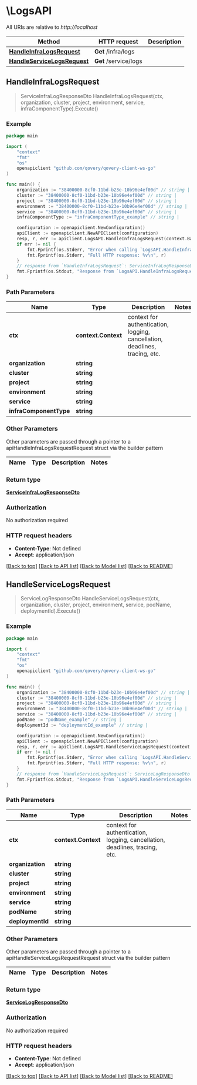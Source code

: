 # \LogsAPI

All URIs are relative to *http://localhost*

Method | HTTP request | Description
------------- | ------------- | -------------
[**HandleInfraLogsRequest**](LogsAPI.md#HandleInfraLogsRequest) | **Get** /infra/logs | 
[**HandleServiceLogsRequest**](LogsAPI.md#HandleServiceLogsRequest) | **Get** /service/logs | 



## HandleInfraLogsRequest

> ServiceInfraLogResponseDto HandleInfraLogsRequest(ctx, organization, cluster, project, environment, service, infraComponentType).Execute()



### Example

```go
package main

import (
	"context"
	"fmt"
	"os"
	openapiclient "github.com/qovery/qovery-client-ws-go"
)

func main() {
	organization := "38400000-8cf0-11bd-b23e-10b96e4ef00d" // string | 
	cluster := "38400000-8cf0-11bd-b23e-10b96e4ef00d" // string | 
	project := "38400000-8cf0-11bd-b23e-10b96e4ef00d" // string | 
	environment := "38400000-8cf0-11bd-b23e-10b96e4ef00d" // string | 
	service := "38400000-8cf0-11bd-b23e-10b96e4ef00d" // string | 
	infraComponentType := "infraComponentType_example" // string | 

	configuration := openapiclient.NewConfiguration()
	apiClient := openapiclient.NewAPIClient(configuration)
	resp, r, err := apiClient.LogsAPI.HandleInfraLogsRequest(context.Background(), organization, cluster, project, environment, service, infraComponentType).Execute()
	if err != nil {
		fmt.Fprintf(os.Stderr, "Error when calling `LogsAPI.HandleInfraLogsRequest``: %v\n", err)
		fmt.Fprintf(os.Stderr, "Full HTTP response: %v\n", r)
	}
	// response from `HandleInfraLogsRequest`: ServiceInfraLogResponseDto
	fmt.Fprintf(os.Stdout, "Response from `LogsAPI.HandleInfraLogsRequest`: %v\n", resp)
}
```

### Path Parameters


Name | Type | Description  | Notes
------------- | ------------- | ------------- | -------------
**ctx** | **context.Context** | context for authentication, logging, cancellation, deadlines, tracing, etc.
**organization** | **string** |  | 
**cluster** | **string** |  | 
**project** | **string** |  | 
**environment** | **string** |  | 
**service** | **string** |  | 
**infraComponentType** | **string** |  | 

### Other Parameters

Other parameters are passed through a pointer to a apiHandleInfraLogsRequestRequest struct via the builder pattern


Name | Type | Description  | Notes
------------- | ------------- | ------------- | -------------







### Return type

[**ServiceInfraLogResponseDto**](ServiceInfraLogResponseDto.md)

### Authorization

No authorization required

### HTTP request headers

- **Content-Type**: Not defined
- **Accept**: application/json

[[Back to top]](#) [[Back to API list]](../README.md#documentation-for-api-endpoints)
[[Back to Model list]](../README.md#documentation-for-models)
[[Back to README]](../README.md)


## HandleServiceLogsRequest

> ServiceLogResponseDto HandleServiceLogsRequest(ctx, organization, cluster, project, environment, service, podName, deploymentId).Execute()



### Example

```go
package main

import (
	"context"
	"fmt"
	"os"
	openapiclient "github.com/qovery/qovery-client-ws-go"
)

func main() {
	organization := "38400000-8cf0-11bd-b23e-10b96e4ef00d" // string | 
	cluster := "38400000-8cf0-11bd-b23e-10b96e4ef00d" // string | 
	project := "38400000-8cf0-11bd-b23e-10b96e4ef00d" // string | 
	environment := "38400000-8cf0-11bd-b23e-10b96e4ef00d" // string | 
	service := "38400000-8cf0-11bd-b23e-10b96e4ef00d" // string | 
	podName := "podName_example" // string | 
	deploymentId := "deploymentId_example" // string | 

	configuration := openapiclient.NewConfiguration()
	apiClient := openapiclient.NewAPIClient(configuration)
	resp, r, err := apiClient.LogsAPI.HandleServiceLogsRequest(context.Background(), organization, cluster, project, environment, service, podName, deploymentId).Execute()
	if err != nil {
		fmt.Fprintf(os.Stderr, "Error when calling `LogsAPI.HandleServiceLogsRequest``: %v\n", err)
		fmt.Fprintf(os.Stderr, "Full HTTP response: %v\n", r)
	}
	// response from `HandleServiceLogsRequest`: ServiceLogResponseDto
	fmt.Fprintf(os.Stdout, "Response from `LogsAPI.HandleServiceLogsRequest`: %v\n", resp)
}
```

### Path Parameters


Name | Type | Description  | Notes
------------- | ------------- | ------------- | -------------
**ctx** | **context.Context** | context for authentication, logging, cancellation, deadlines, tracing, etc.
**organization** | **string** |  | 
**cluster** | **string** |  | 
**project** | **string** |  | 
**environment** | **string** |  | 
**service** | **string** |  | 
**podName** | **string** |  | 
**deploymentId** | **string** |  | 

### Other Parameters

Other parameters are passed through a pointer to a apiHandleServiceLogsRequestRequest struct via the builder pattern


Name | Type | Description  | Notes
------------- | ------------- | ------------- | -------------








### Return type

[**ServiceLogResponseDto**](ServiceLogResponseDto.md)

### Authorization

No authorization required

### HTTP request headers

- **Content-Type**: Not defined
- **Accept**: application/json

[[Back to top]](#) [[Back to API list]](../README.md#documentation-for-api-endpoints)
[[Back to Model list]](../README.md#documentation-for-models)
[[Back to README]](../README.md)

